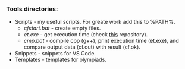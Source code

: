 
### Tools directories:

- Scripts - my useful scripts. For greate work add this to %PATH%.
    - *cfstart.bat* - create empty files.
    - *et.exe* - get execution time (check [this](https://github.com/MrSago/Execution-Time) repository).
    - *cmp.bat* - compile cpp (g++), print execution time (et.exe), and compare output data (cf.out) with result (cf.ok).
- Snippets - snippets for VS Code.
- Templates - templates for olympiads.

